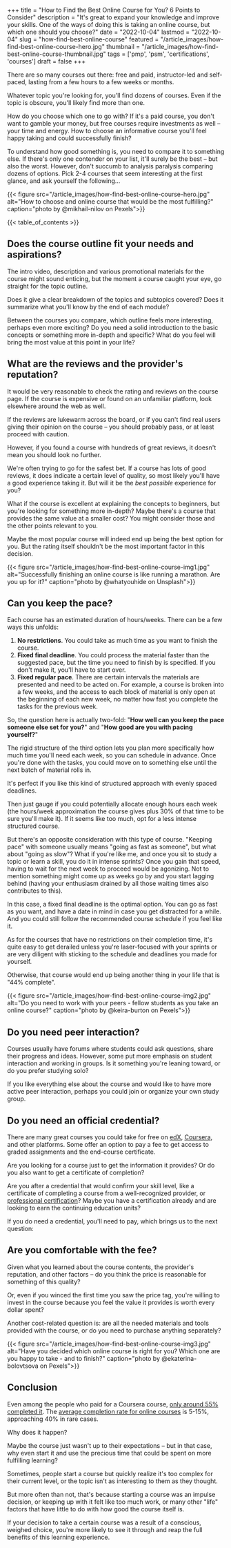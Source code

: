 +++
title = "How to Find the Best Online Course for You? 6 Points to Consider"
description = "It's great to expand your knowledge and improve your skills. One of the ways of doing this is taking an online course, but which one should you choose?"
date = "2022-10-04"
lastmod = "2022-10-04"
slug = "how-find-best-online-course"
featured = "/article_images/how-find-best-online-course-hero.jpg"
thumbnail = "/article_images/how-find-best-online-course-thumbnail.jpg"
tags = ['pmp', 'psm', 'certifications', 'courses']
draft = false
+++

There are so many courses out there: free and paid, instructor-led and self-paced, lasting from a few hours to a few weeks or months.

Whatever topic you're looking for, you'll find dozens of courses. Even if the topic is obscure, you'll likely find more than one.

How do you choose which one to go with? If it's a paid course, you don't want to gamble your money, but free courses require investments as well – your time and energy. How to choose an informative course you'll feel happy taking and could successfully finish?

To understand how good something is, you need to compare it to something else. If there's only one contender on your list, it'll surely be the best – but also the worst. However, don't succumb to analysis paralysis comparing dozens of options. Pick 2-4 courses that seem interesting at the first glance, and ask yourself the following…

{{< figure src="/article_images/how-find-best-online-course-hero.jpg" alt="How to choose and online course that would be the most fulfilling?" caption="photo by \@mikhail-nilov on Pexels">}}

{{< table_of_contents >}}


## Does the course outline fit your needs and aspirations?

The intro video, description and various promotional materials for the course might sound enticing, but the moment a course caught your eye, go straight for the topic outline.

Does it give a clear breakdown of the topics and subtopics covered? Does it summarize what you'll know by the end of each module?

Between the courses you compare, which outline feels more interesting, perhaps even more exciting? Do you need a solid introduction to the basic concepts or something more in-depth and specific? What do you feel will bring the most value at this point in your life?


## What are the reviews and the provider's reputation?

It would be very reasonable to check the rating and reviews on the course page. If the course is expensive or found on an unfamiliar platform, look elsewhere around the web as well.

If the reviews are lukewarm across the board, or if you can't find real users giving their opinion on the course – you should probably pass, or at least proceed with caution.

<p class="paragraph_highlight">However, if you found a course with hundreds of great reviews, it doesn't mean you should look no further.</p>

We're often trying to go for the safest bet. If a course has lots of good reviews, it does indicate a certain level of quality, so most likely you'll have a good experience taking it. But will it be the _best possible_ experience for you?

What if the course is excellent at explaining the concepts to beginners, but you're looking for something more in-depth? Maybe there's a course that provides the same value at a smaller cost? You might consider those and the other points relevant to you.

Maybe the most popular course will indeed end up being the best option for you. But the rating itself shouldn't be the most important factor in this decision.

{{< figure src="/article_images/how-find-best-online-course-img1.jpg" alt="Successfully finishing an online course is like running a marathon. Are you up for it?" caption="photo by \@whatyouhide on Unsplash">}}


## Can you keep the pace?

Each course has an estimated duration of hours/weeks. There can be a few ways this unfolds:

1. **No restrictions**. You could take as much time as you want to finish the course.
2. **Fixed final deadline**. You could process the material faster than the suggested pace, but the time you need to finish by is specified. If you don't make it, you'll have to start over.
3. **Fixed regular pace**. There are certain intervals the materials are presented and need to be acted on. For example, a course is broken into a few weeks, and the access to each block of material is only open at the beginning of each new week, no matter how fast you complete the tasks for the previous week.

So, the question here is actually two-fold: "**How well can you keep the pace someone else set for you?**" and "**How good are you with pacing yourself?**"

The rigid structure of the third option lets you plan more specifically how much time you'll need each week, so you can schedule in advance. Once you're done with the tasks, you could move on to something else until the next batch of material rolls in.

<p class="paragraph_highlight">It's perfect if you like this kind of structured approach with evenly spaced deadlines.</p>

Then just gauge if you could potentially allocate enough hours each week (the hours/week approximation the course gives plus 30% of that time to be sure you'll make it). If it seems like too much, opt for a less intense structured course.

But there's an opposite consideration with this type of course. "Keeping pace" with someone usually means "going as fast as someone", but what about "going as slow"? What if you're like me, and once you sit to study a topic or learn a skill, you do it in intense sprints? Once you gain that speed, having to wait for the next week to proceed would be agonizing. Not to mention something might come up as weeks go by and you start lagging behind (having your enthusiasm drained by all those waiting times also contributes to this).

In this case, a fixed final deadline is the optimal option. You can go as fast as you want, and have a date in mind in case you get distracted for a while. And you could still follow the recommended course schedule if you feel like it.

As for the courses that have no restrictions on their completion time, it's quite easy to get derailed unless you're laser-focused with your sprints or are very diligent with sticking to the schedule and deadlines you made for yourself.

Otherwise, that course would end up being another thing in your life that is "44% complete".

{{< figure src="/article_images/how-find-best-online-course-img2.jpg" alt="Do you need to work with your peers - fellow students as you take an online course?" caption="photo by \@keira-burton on Pexels">}}


## Do you need peer interaction?

Courses usually have forums where students could ask questions, share their progress and ideas. However, some put more emphasis on student interaction and working in groups. Is it something you're leaning toward, or do you prefer studying solo?

If you like everything else about the course and would like to have more active peer interaction, perhaps you could join or organize your own study group.


## Do you need an official credential?

There are many great courses you could take for free on [edX](https://www.edx.org/), [Coursera](https://www.coursera.org/), and other platforms. Some offer an option to pay a fee to get access to graded assignments and the end-course certificate.

<p class="paragraph_highlight">Are you looking for a course just to get the information it provides? Or do you also want to get a certificate of completion?</p>

Are you after a credential that would confirm your skill level, like a certificate of completing a course from a well-recognized provider, or [professional certification](/articles/are-certifications-worth-it)? Maybe you have a certification already and are looking to earn the continuing education units?

If you do need a credential, you'll need to pay, which brings us to the next question:


## Are you comfortable with the fee?

Given what you learned about the course contents, the provider's reputation, and other factors – do you think the price is reasonable for something of this quality?

Or, even if you winced the first time you saw the price tag, you're willing to invest in the course because you feel the value it provides is worth every dollar spent?

Another cost-related question is: are all the needed materials and tools provided with the course, or do you need to purchase anything separately?

{{< figure src="/article_images/how-find-best-online-course-img3.jpg" alt="Have you decided which online course is right for you? Which one are you happy to take - and to finish?" caption="photo by \@ekaterina-bolovtsova on Pexels">}}


## Conclusion

Even among the people who paid for a Coursera course, [only around 55% completed it](https://www.coursera.support/s/feed/0D51U00003BlZU4SAN?language=en_US#:~:text=As%20I%20said%20earlier%2C%20however,average%20completion%20rate%20is%2055.4%25.). The [average completion rate for online courses](http://www.katyjordan.com/MOOCproject.html) is 5-15%, approaching 40% in rare cases.

Why does it happen?

Maybe the course just wasn't up to their expectations – but in that case, why even start it and use the precious time that could be spent on more fulfilling learning?

Sometimes, people start a course but quickly realize it's too complex for their current level, or the topic isn't as interesting to them as they thought.

But more often than not, that's because starting a course was an impulse decision, or keeping up with it felt like too much work, or many other "life" factors that have little to do with how good the course itself is.

If your decision to take a certain course was a result of a conscious, weighed choice, you're more likely to see it through and reap the full benefits of this learning experience.
